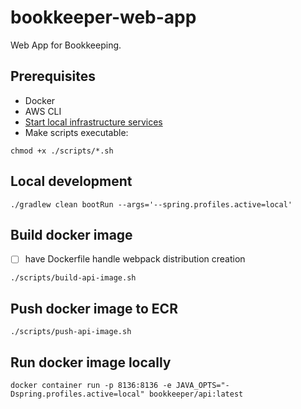 # bookkeeper-web-app
Web App for Bookkeeping.

## Prerequisites
- Docker
- AWS CLI
- [Start local infrastructure services](../infra/local/docker-compose.yml)
- Make scripts executable:
```shell 
chmod +x ./scripts/*.sh
```

## Local development
```shell
./gradlew clean bootRun --args='--spring.profiles.active=local'
```

## Build docker image
- [ ] have Dockerfile handle webpack distribution creation
```shell
./scripts/build-api-image.sh
```

## Push docker image to ECR
```shell
./scripts/push-api-image.sh
```

## Run docker image locally
```shell
docker container run -p 8136:8136 -e JAVA_OPTS="-Dspring.profiles.active=local" bookkeeper/api:latest
```
